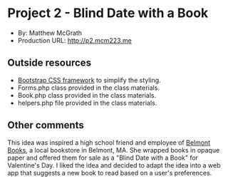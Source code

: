 # Project 2 - Blind Date with a Book
+ By: Matthew McGrath
+ Production URL: <http://p2.mcm223.me>

## Outside resources
+ [Bootstrap CSS framework](https://getbootstrap.com/) to simplify the styling.
+ Forms.php class provided in the class materials.
+ Book.php class provided in the class materials.
+ helpers.php file provided in the class materials.

## Other comments
This idea was inspired a high school friend and employee of [Belmont Books](http://www.belmontbooks.com/), a local bookstore in Belmont, MA.
She wrapped books in opaque paper and offered them for sale as a "Blind Date with a Book" for Valentine's Day.
I liked the idea and decided to adapt the idea into a web app that suggests a new book to read based on a user's 
preferences. 

 


